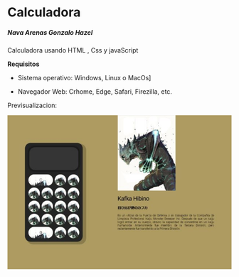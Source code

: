 # Calculadora
##### Nava Arenas Gonzalo Hazel
Calculadora usando HTML , Css y javaScript

**Requisitos**
- Sistema operativo: Windows, Linux o MacOs]

- Navegador Web: Crhome, Edge, Safari, Firezilla, etc.


Previsualizacion:

![Previsualizacion](https://github.com/GonzaloHazel/Pcalculadora/blob/main/img/PRE.jpg)
